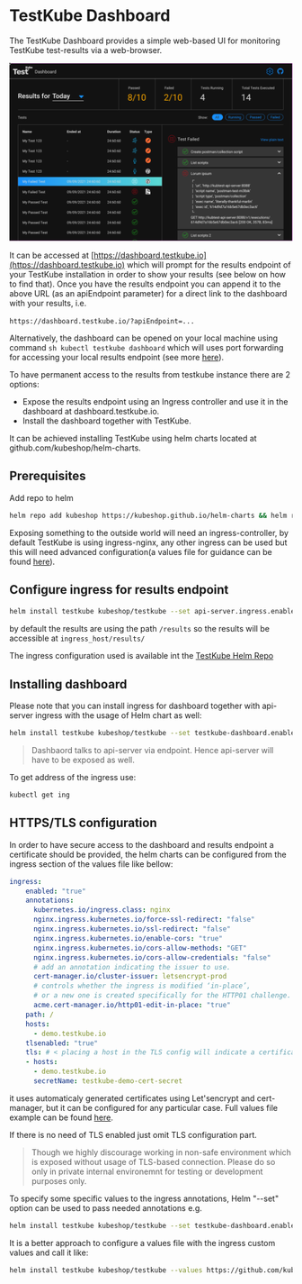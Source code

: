 # TestKube Dashboard

The TestKube Dashboard provides a simple web-based UI for monitoring TestKube test-results via a web-browser. 

![img.png](img/dashboard.png)

It can be accessed at [https://dashboard.testkube.io](https://dashboard.testkube.io) which will prompt for the
results endpoint of your TestKube installation in order to show your results (see below on how to find that). Once
you have the results endpoint you can append it to the above URL (as an apiEndpoint parameter) for a direct link to 
the dashboard with your results, i.e. 

`https://dashboard.testkube.io/?apiEndpoint=...`

Alternatively, the dashboard can be opened on your local machine using command ```sh kubectl testkube dashboard``` which 
will uses port forwarding for accessing your local results endpoint (see more [here](cli/testkube_dashboard.md)).

To have permanent access to the results from testkube instance there are 2 options:

* Expose the results endpoint using an Ingress controller and use it in the dashboard at dashboard.testkube.io.
* Install the dashboard together with TestKube.

It can be achieved installing TestKube using helm charts located at github.com/kubeshop/helm-charts.

## Prerequisites

Add repo to helm

```sh
helm repo add kubeshop https://kubeshop.github.io/helm-charts && helm repo update
```

Exposing something to the outside world will need an ingress-controller, by default TestKube is using ingress-nginx, any other ingress can be used but this will need advanced configuration(a values file for guidance can be found [here](https://github.com/kubeshop/helm-charts/blob/39f73098630b333ba66db137e7fc016c39d92876/testkube/charts/testkube/values-demo.yaml)).

## Configure ingress for results endpoint

```sh
helm install testkube kubeshop/testkube --set api-server.ingress.enabled="true"
```

by default the results are using the path ```/results``` so the results will be accessible at ```ingress_host/results/```

The ingress configuration used is available int the [TestKube Helm Repo]()

## Installing dashboard

Please note that you can install ingress for dashboard together with api-server ingress with the usage of Helm chart as well:

```sh
helm install testkube kubeshop/testkube --set testkube-dashboard.enabled="true" --set testkube-dashboard.ingress.enabled="true" --set api-server.ingress.enabled="true"
```

> Dashbaord talks to api-server via endpoint. Hence api-server will have to be exposed as well.

To get address of the ingress use:

```sh
kubectl get ing
```

## HTTPS/TLS configuration

In order to have secure access to the dashboard and results endpoint a certificate should be provided, the helm charts can be configured from the ingress section of the values file like bellow:

```yaml
ingress:
    enabled: "true"
    annotations: 
      kubernetes.io/ingress.class: nginx
      nginx.ingress.kubernetes.io/force-ssl-redirect: "false"
      nginx.ingress.kubernetes.io/ssl-redirect: "false"
      nginx.ingress.kubernetes.io/enable-cors: "true"
      nginx.ingress.kubernetes.io/cors-allow-methods: "GET"
      nginx.ingress.kubernetes.io/cors-allow-credentials: "false"
      # add an annotation indicating the issuer to use.
      cert-manager.io/cluster-issuer: letsencrypt-prod
      # controls whether the ingress is modified ‘in-place’,
      # or a new one is created specifically for the HTTP01 challenge.
      acme.cert-manager.io/http01-edit-in-place: "true"
    path: /
    hosts:
      - demo.testkube.io
    tlsenabled: "true"
    tls: # < placing a host in the TLS config will indicate a certificate should be created
    - hosts:
      - demo.testkube.io
      secretName: testkube-demo-cert-secret
```

it uses automaticaly generated certificates using Let'sencrypt and cert-manager, but it can be configured for any particular case. Full values file example can be found [here](https://github.com/kubeshop/helm-charts/blob/39f73098630b333ba66db137e7fc016c39d92876/testkube/charts/testkube/values-demo.yaml).

If there is no need of TLS enabled just omit TLS configuration part.

> Though we highly discourage working in non-safe environment which is exposed without usage of TLS-based connection. Please do so only in private internal environemnt for testing or development purposes only.

To specify some specific values to the ingress annotations, Helm "--set" option can be used to pass needed annotations e.g.

```sh
helm install testkube kubeshop/testkube --set testkube-dashboard.enabled="true" --set testkube-dashboard.ingress.enabled="true" --set api-server.ingress.enabled="true" --set api-server.ingress.annotations.kubernetes\\.io/ingress\\.class="anything_needed" 
```

It is a better approach to configure a values file with the ingress custom values and call it like:

```sh
helm install testkube kubeshop/testkube --values https://github.com/kubeshop/helm-charts/blob/39f73098630b333ba66db137e7fc016c39d92876/testkube/charts/testkube/values-demo.yaml
```
